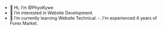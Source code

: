 - 👋 Hi, I’m @PhyoKywe
- 👀 I’m interested in Website Development.
- 🌱 I’m currently learning Website Technical.
-.   I'm experienced 4 years of Forex Market.
<!---
PhyoKywe/PhyoKywe is a ✨ special ✨ repository because its `README.md` (this file) appears on your GitHub profile.
You can click the Preview link to take a look at your changes.
--->
